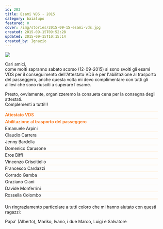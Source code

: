 ```yaml
---
id: 203
title: Esami VDS - 2015
category: baialupo
featured: 0
cover: /img/stories/2015-09-15-esami-vds.jpg
created: 2015-09-15T09:52:28
updated: 2015-09-15T10:15:14
created_by: Ignazio
---
```


<a href="/img/category/45-2015-esami-vds" target="_blank">
<img class="float-start mr-3 max-w-[300px]" src="/img/stories/2015-09-15-esami-vds.jpg"/>
</a>

Cari amici,<br/>
come molti sapranno sabato scorso (12-09-2015) si sono svolti gli esami VDS per il conseguimento dell'Attestato VDS e per l'abilitazione al trasporto del passeggero, anche questa volta mi devo complimentare con tutti gli allievi che sono riusciti a superare l'esame.

Presto, ovviamente, organizzeremo la consueta cena per la consegna degli attestati.<br/>
Complementi a tutti!!!

<style>
    .grid > div {
        border-bottom: 1px solid rgb(255 237 213);
        padding: 0.125rem 0;
    }
    .grid > div:nth-of-type(1),
    .grid > div:nth-of-type(2) {
        color: rgb(249 115 22);
        font-weight: 600;
        border-top: 1px solid rgb(255 237 213);
    }
</style>

<div class="grid grid-cols-[auto,auto] my-4">
    <div class=" text-orange-500">Attestato VDS</div>
    <div class=" text-orange-500">Abilitazione al trasporto del passeggero</div>
    <div>Emanuele Arpini</div>
    <div>Claudio Carrera</div>
    <div>Jenny Bardella</div>
    <div>Domenico Carusone</div>
    <div>Eros Biffi</div>
    <div>Vincenzo Criscitiello</div>
    <div>Francesco Cardazzi </div>
    <div>Corrado Gamba</div>
    <div>Graziano Ciani</div>
    <div>Davide Monferrini</div>
    <div>Rossella Colombo</div>
    <div></div>
</div>

Un ringraziamento particolare a tutti coloro che mi hanno aiutato con questi ragazzi:

Papa' (Alberto), Mariko, Ivano, i due Marco, Luigi e Salvatore
